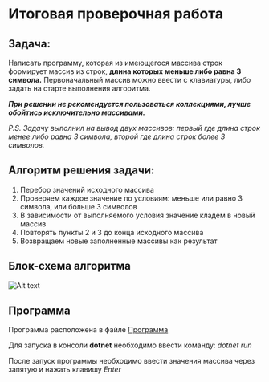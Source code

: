 # Итоговая проверочная работа

## Задача:
Написать программу, которая из имеющегося массива строк формирует массив из строк, **длина которых меньше либо равна 3 символа.** Первоначальный массив можно ввести с клавиатуры, либо задать на старте выполнения алгоритма.

***При решении не рекомендуется пользоваться коллекциями, лучше обойтись исключительно массивами.***

*P.S. Задачу выполнил на вывод двух массивов: первый где длина строк менее либо равна 3 символа, второй где длина строк более 3 символов.*

## Алгоритм решения задачи:

1. Перебор значений исходного массива
2. Проверяем каждое значение по условиям: меньше или равно 3 символа, или больше 3 символов
3. В зависимости от выполняемого условия значение кладем в новый массив
4. Повторять пункты 2 и 3 до конца исходного массива
5. Возвращаем новые заполненные массивы как результат

## Блок-схема алгоритма
![Alt text](../../../../../../../C:/Users/Aivi/OneDrive/%D0%A0%D0%B0%D0%B1%D0%BE%D1%87%D0%B8%D0%B9%20%D1%81%D1%82%D0%BE%D0%BB/%D0%A3%D1%87%D0%B5%D0%B1%D0%B0/FinalHomeWork/%D0%91%D0%BB%D0%BE%D0%BA-%D1%81%D1%85%D0%B5%D0%BC%D0%B0.png)

## Программа

Программа расположена в файле [Программа](../../../../../../../C:/Users/Aivi/OneDrive/%D0%A0%D0%B0%D0%B1%D0%BE%D1%87%D0%B8%D0%B9%20%D1%81%D1%82%D0%BE%D0%BB/%D0%A3%D1%87%D0%B5%D0%B1%D0%B0/FinalHomeWork/Program.cs)

Для запуска в консоли **dotnet** необходимо ввести команду: *dotnet run*

После запуск программы необходимо ввести значения массива через запятую и нажать клавишу *Enter*